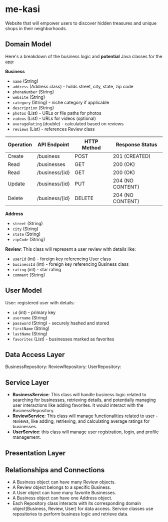 # me-kasi


Website that will empower users to discover hidden treasures and unique shops in their neighborhoods.




## Domain Model
Here's a breakdown of the business logic and **potential** Java classes for the app:

**Business**
- `name` (String)
- `address` (Address class) - holds street, city, state, zip code
- `phoneNumber` (String)
- `website` (String)
- `category` (String) - niche category if applicable
- `description` (String)
- `photos` (List<String>) - URLs or file paths for photos
- `videos` (List<String>) - URLs for videos (optional)
- `averageRating` (double) - calculated based on reviews
- `reviews` (List<Review>) - references Review class

| Operation	 | API Endpoint	          | HTTP Method	 | Response Status  |
|------------|------------------------|--------------|------------------|
| Create     | 	/business	            | POST         | 	201 (CREATED)   |  
| Read       | 	/businesses           | GET	         | 200 (OK)         |
| Read       | 	/business/{id}	       | GET	         | 200 (OK)         |
| Update     | 	/business/{id}	       | PUT	         | 204 (NO CONTENT) |
| Delete     | 	/business/{id}	       | DELETE	      | 204 (NO CONTENT) |

**Address**
- `street` (String)
- `city` (String)
- `state` (String)
- `zipCode` (String)

**Review**: This class will represent a user review with details like:
- `userId` (int) - foreign key referencing User class
- `businessId` (int) - foreign key referencing Business class
- `rating` (int) - star rating
- `comment` (String)

## User Model
   
User: registered user with details:
- `id` (int) - primary key
- `username` (String)
- `password` (String) - securely hashed and stored
- `firstName` (String)
- `lastName` (String)
- `favorites` (List<Business>) - businesses marked as favorites 

## Data Access Layer

BusinessRepository:
ReviewRepository:
UserRepository: 

## Service Layer

- **BusinessService**: This class will handle business logic related to searching for businesses, retrieving details, and potentially managing user interactions like adding favorites. It would interact with the BusinessRepository.
- **ReviewService**: This class will manage functionalities related to user - reviews, like adding, retrieving, and calculating average ratings for businesses.
- **UserService**: this class will manage user registration, login, and profile management.

## Presentation Layer

    

## Relationships and Connections

- A Business object can have many Review objects.
- A Review object belongs to a specific Business.
- A User object can have many favorite Businesses.
- A Business object can have one Address object.
- Each Repository class interacts with its corresponding domain object(Business, Review, User) for data access.
Service classes use repositories to perform business logic and retrieve data.

